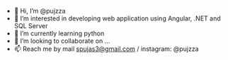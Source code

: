 - 👋 Hi, I’m @pujzza
- 👀 I’m interested in developing web application using Angular, .NET and SQL Server
- 🌱 I’m currently learning python
- 💞️ I’m looking to collaborate on ...
- 📫 Reach me by mail spujas3@gmail.com / instagram: @pujzza
